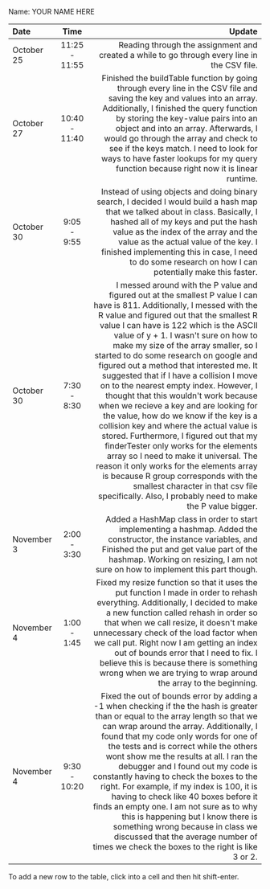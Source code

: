 Name: YOUR NAME HERE

| Date       |     Time      |                                                                                                                                                                                                                                                                                                                                                                                                                                                                                                                                                                                                                                                                                                                                                                                                                                                                                                                                                                       Update |
|:-----------|:-------------:|-----------------------------------------------------------------------------------------------------------------------------------------------------------------------------------------------------------------------------------------------------------------------------------------------------------------------------------------------------------------------------------------------------------------------------------------------------------------------------------------------------------------------------------------------------------------------------------------------------------------------------------------------------------------------------------------------------------------------------------------------------------------------------------------------------------------------------------------------------------------------------------------------------------------------------------------------------------------------------:|
| October 25 | 11:25 - 11:55 |                                                                                                                                                                                                                                                                                                                                                                                                                                                                                                                                                                                                                                                                                                                                                                                                                                                                                 Reading through the assignment and created a while to go through every line in the CSV file. |
| October 27 | 10:40 - 11:40 |                                                                                                                                                                                                                                                                                                                                                                                                                                                                                                                                             Finished the buildTable function by going through every line in the CSV file and saving the key and values into an array. Additionally, I finished the query function by storing the key-value pairs into an object and into an array. Afterwards, I would go through the array and check to see if the keys match. I need to look for ways to have faster lookups for my query function because right now it is linear runtime. |
| October 30 |  9:05 - 9:55  |                                                                                                                                                                                                                                                                                                                                                                                                                                                                                                                                                                                                            Instead of using objects and doing binary search, I decided I would build a hash map that we talked about in class. Basically, I hashed all of my keys and put the hash value as the index of the array and the value as the actual value of the key. I finished implementing this in case, I need to do some research on how I can potentially make this faster. |
| October 30 |  7:30 - 8:30  | I messed around with the P value and figured out at the smallest P value I can have is 811. Additionally, I messed with the R value and figured out that the smallest R value I can have is 122 which is the ASCII value of y + 1. I wasn't sure on how to make my size of the array smaller, so I started to do some research on google and figured out a method that interested me. It suggested that if I have a collision I move on to the nearest empty index. However, I thought that this wouldn't work because when we recieve a key and are looking for the value, how do we know if the key is a collision key and where the actual value is stored. Furthermore, I figured out that my finderTester only works for the elements array so I need to make it universal. The reason it only works for the elements array is because R group corresponds with the smallest character in that csv file specifically. Also, I probably need to make the P value bigger. |
| November 3 |  2:00 - 3:30  |                                                                                                                                                                                                                                                                                                                                                                                                                                                                                                                                                                                                                                                                                                                              Added a HashMap class in order to start implementing a hashmap. Added the constructor, the instance variables, and Finished the put and get value part of the hashmap. Working on resizing, I am not sure on how to implement this part though. |
| November 4 |  1:00 - 1:45  |                                                                                                                                                                                                                                                                                                                                                                                                                                                                                                           Fixed my resize function so that it uses the put function I made in order to rehash everything. Additionally, I decided to make a new function called rehash in order so that when we call resize, it doesn't make unnecessary check of the load factor when we call put. Right now I am getting an index out of bounds error that I need to fix. I believe this is because there is something wrong when we are trying to wrap around the array to the beginning. |
| November 4 | 9:30 - 10:20  |                                                                                                                                                                                                                                                                           Fixed the out of bounds error by adding a -1 when checking if the the hash is greater than or equal to the array length so that we can wrap around the array. Additionally, I found that my code only words for one of the tests and is correct while the others wont show me the results at all. I ran the debugger and I found out my code is constantly having to check the boxes to the right. For example, if my index is 100, it is having to check like 40 boxes before it finds an empty one. I am not sure as to why this is happening but I know there is something wrong because in class we discussed that the average number of times we check the boxes to the right is like 3 or 2. |


To add a new row to the table, click into a cell and then hit shift-enter.